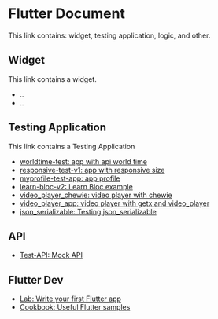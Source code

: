 # Flutter Document
This link contains: widget, testing application, logic, and other.

## Widget
This link contains a widget.
- ..
- ..

## Testing Application
This link contains a Testing Application
- [worldtime-test: app with api world time](https://github.com/kisahtegar/worldtime-test)
- [responsive-test-v1: app with responsive size](https://github.com/kisahtegar/responsive-test-v1)
- [myprofile-test-app: app profile](https://github.com/kisahtegar/myprofile-test-app)
- [learn-bloc-v2: Learn Bloc example](https://github.com/kisahtegar/learn-bloc-v2)
- [video_player_chewie: video player with chewie](https://github.com/kisahtegar/video_player_chewie)
- [video_player_app: video player with getx and video_player](https://github.com/kisahtegar/video_player_app)
- [json_serializable: Testing json_serializable](https://github.com/kisahtegar/json_serializable)
<!-- - []() -->

## API
- [Test-API: Mock API](https://github.com/kisahtegar/Test-API)
<!-- - []() -->

## Flutter Dev
- [Lab: Write your first Flutter app](https://docs.flutter.dev/get-started/codelab)
- [Cookbook: Useful Flutter samples](https://docs.flutter.dev/cookbook)
